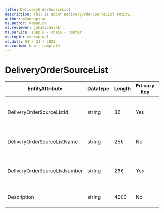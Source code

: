 ```yaml
---
title: DeliveryOrderSourceList
description: This is about DeliveryOrderSourceList entity.
author: mkannapiran
ms.author: kamanick
ms.reviewer: johnmichalak
ms.service: supply - chain - center
ms.topic: conceptual
ms.date: 04 / 21 / 2023
ms.custom: bap - template
---
```


# **DeliveryOrderSourceList**

|	EntityAttribute	|	Datatype	|	Length	|	Primary Key	|	Description	|
|---------------|--------|------|----------|-----------|
|	DeliveryOrderSourceListId	|	string	|	36	|	Yes	|	The unique Id of the delivery order source list 	|
|	DeliveryOrderSourceListName	|	string	|	256	|	No	|	Name of the delivery order source list	|
|	DeliveryOrderSourceListNumber	|	string	|	256	|	Yes	|	The unique number of the delivery order source list	|
|	Description	|	string	|	4000	|	No	|	Description of the source list	|
